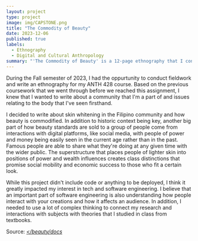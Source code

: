 ```yaml
---
layout: project
type: project
image: img/CAPSTONE.png
title: "The Commodity of Beauty"
date: 2023-12-06
published: true
labels:
  - Ethnography
  - Digital and Cultural Anthropology
summary: "'The Commodity of Beauty' is a 12-page ethnography that I conducted fieldwork and wrote for my ANTH 428: Anthropology of the Body course in Fall 2023. I studied the cultural and digital aspects of beauty and how history and contemporary influences like social media have impacted the Filipino community and their views of beauty through skin tone."
---
```


During the Fall semester of 2023, I had the oppurtunity to conduct fieldwork and write an ethnography for my ANTH 428 course. Based on the previous coursework that we went through before we reached this assignment, I knew that I wanted to write about a community that I'm a part of and issues relating to the body that I've seen firsthand. 

I decided to write about skin whitening in the Filipino community and how beauty is commodified. In addition to historic context being key, another big part of how beauty standards are sold to a group of people come from interactions with digital platforms, like social media, with people of power and money being easily seen in the current age rather than in the past. Famous people are able to share what they're doing at any given time with the wider public. The superstructure that places people of lighter skin into positions of power and wealth influences creates class distinctions that promise social mobility and economic success to those who fit a certain look. 

While this project didn't include code or anything to be deployed, I think it greatly impacted my interest in tech and software engineering. I believe that an important part of software engineering is also understanding how people interact with your creations and how it affects an audience. In addition, I needed to use a lot of complex thinking to connect my research and interactions with subjects with theories that I studied in class from textbooks.


Source: <a href="https://docs.google.com/document/d/1pdj2-kNffozyeie5jjnoEWFNz3ni41Bx0rphIAoDXQ0/edit?usp=sharing"><i class="large github icon "></beauty/docs</a>
